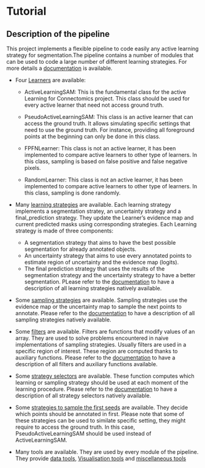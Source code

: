 # Tutorial

## Description of the pipeline

This project implements a flexible pipeline to code easily any active learning strategy for segmentation.The pipeline contains a number of modules that can be used to code a large number of different learning strategies. For more details a [documentation](https://cyvernes.github.io/AL_Docs/index.html#welcome-to-active-learning-for-connectomics-s-documentation) is available.

- Four [Learners](https://cyvernes.github.io/AL_Docs/Learners.html#module-Learners) are available: 
    - ActiveLearningSAM: This is the fundamental class for the active Learning for Connectomics project. This class should be used for every active learner that need not access ground truth.

    - PseudoActiveLearningSAM: This class is an active learner that can access the ground truth. It allows simulating specific settings that need to use the ground truth. For instance, providing all foreground points at the beginning can only be done in this class.

    - FPFNLearner: This class is not an active learner, it has been implemented to compare active learners to other type of learners. In this class, sampling is based on false positive and false negative pixels.

    - RandomLearner: This class is not an active learner, it has been implemented to compare active learners to other type of learners. In this class, sampling is done randomly. 
    
- Many [learning strategies](https://cyvernes.github.io/AL_Docs/learning_strategies.html#module-learning_strategies) are available. Each learning strategy implements a segmentation stratey, an uncertainty strategy and a final_prediction strategy. They update the Learner’s evidence map and current predicted masks using corresponding strategies. Each Learning strategy is made of three components:
    - A segmentation strategy that aims to have the best possible segmentation for already annotated objects.
    - An uncertainty strategy that aims to use every annotated points to estimate region of uncertainty and the evidence map (logits).
    - The final prediction strategy that uses the results of the segmentation strategy and the uncertainty strategy to have a better segmentation.
PLease refer to the [documentation](https://cyvernes.github.io/AL_Docs/learning_strategies.html#module-learning_strategies) to have a description of all learning strategies natively available.

- Some [sampling strategies](https://cyvernes.github.io/AL_Docs/next_seeds_strategies.html#module-next_seeds_strategies) are available. Sampling strategies use the evidence map or the uncertainty map to sample the next points to annotate. Please refer to the [documentation](https://cyvernes.github.io/AL_Docs/next_seeds_strategies.html#module-next_seeds_strategies) to have a description of all sampling strategies natively available.

- Some [filters](https://cyvernes.github.io/AL_Docs/filters.html#module-filters) are available. Filters are functions that modify values of an array. They are used to solve problems encountered in naive implementations of sampling strategies. Usually filters are used in a specific region of interest. These region are computed thanks to auxiliary functions. Please refer to the [documentation](https://cyvernes.github.io/AL_Docs/filters.html#module-filters) to have a description of all filters and auxiliary functions available.

- Some [strategy selectors](https://cyvernes.github.io/AL_Docs/strategy_selectors.html#module-strategy_selectors) are available. These function computes which learning or sampling strategy should be used at each moment of the learning procedure. Please refer to the [documentation](https://cyvernes.github.io/AL_Docs/strategy_selectors.html) to have a description of all strategy selectors natively available.

- Some [strategies to sample the first seeds](https://cyvernes.github.io/AL_Docs/first_seeds_selector.html#module-first_seeds_selector) are available. They decide which points should be annotated in first. Please note that some of these strategies can be used to similate specific setting, they might require to access the ground truth. In this case, PseudoActiveLearningSAM should be used instead of ActiveLearningSAM.


- Many tools are available. They are used by every module of the pipeline. They provide [data tools](https://cyvernes.github.io/AL_Docs/data_tools.html#module-data_tools), [Visualisation tools](https://cyvernes.github.io/AL_Docs/plot_tools.html#module-plot_tools) and [miscellaneous tools](https://cyvernes.github.io/AL_Docs/tools.html#module-tools)